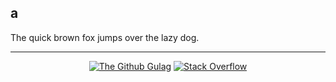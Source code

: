 ## a

The quick brown fox jumps over the lazy dog.

***

<p align="center">
  <a href="https://discord.gg/zU5FfHuXAC"><img title="The Github Gulag" src="https://img.shields.io/badge/Discord-grey?style=for-the-badge&logo=discord"></a>
  <a href="https://stackoverflow.com/users/20842479/slizir"><img title="Stack Overflow" src="https://img.shields.io/badge/stack_overflow-gray?style=for-the-badge&logo=stackoverflow"></a>
</p>
